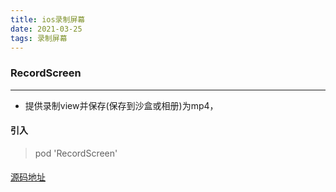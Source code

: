 ```yaml
---
title: ios录制屏幕
date: 2021-03-25 
tags: 录制屏幕
---
```


### RecordScreen

-----

- 提供录制view并保存(保存到沙盒或相册)为mp4，

#### 引入

> pod 'RecordScreen'

#### 

[源码地址](https://github.com/JustinYangJing/RecordScreen)

